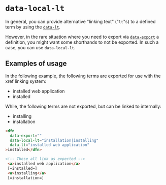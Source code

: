 # `data-local-lt`

In general, you can provide alternative "linking text" ("`lt`"s) to a defined term by using the [`data-lt`](data-lt). 

However, in the rare situation where you need to export via [`data-export`](data-export) a definition, you might want some shorthands to not be exported. In such a case, you can use `data-local-lt`.

## Examples of usage

In the following example, the following terms are exported for use with the xref linking system:

 * installed web application 
 * installed

While, the following terms are not exported, but can be linked to internally: 
  
 * installing
 * installation

```HTML
<dfn
  data-export=""
  data-local-lt="installation|installing"
  data-lt="installed web application"
>installed</dfn>

<!-- These all link as expected -->
 <a>installed web application</a>
 [=installed=]
 <a>installing</a>
 [=installation=]
```
